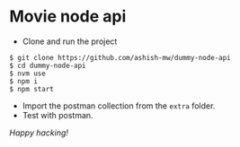 # Movie node api

- Clone and run the project

```
$ git clone https://github.com/ashish-mw/dummy-node-api
$ cd dummy-node-api
$ nvm use
$ npm i
$ npm start
```

- Import the postman collection from the `extra` folder.
- Test with postman.

_Happy hacking!_
